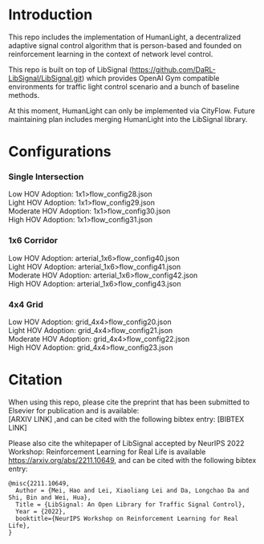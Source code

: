 # Introduction
This repo includes the implementation of HumanLight, a decentralized adaptive signal control algorithm that is person-based and founded on reinforcement learning in the context of network level control.

This repo is built on top of LibSignal (https://github.com/DaRL-LibSignal/LibSignal.git) which provides OpenAI Gym compatible environments for traffic light control scenario and a bunch of baseline methods.

At this moment, HumanLight can only be implemented via CityFlow. Future maintaining plan includes merging HumanLight into the LibSignal library.

# Configurations 
### Single Intersection <br />
Low HOV Adoption: 1x1>flow_config28.json  <br />
Light HOV Adoption: 1x1>flow_config29.json  <br />
Moderate HOV Adoption: 1x1>flow_config30.json <br />
High HOV Adoption: 1x1>flow_config31.json <br />

### 1x6 Corridor <br />
Low HOV Adoption: arterial_1x6>flow_config40.json <br />
Light HOV Adoption: arterial_1x6>flow_config41.json <br />
Moderate HOV Adoption: arterial_1x6>flow_config42.json <br />
High HOV Adoption: arterial_1x6>flow_config43.json <br />

### 4x4 Grid <br />
Low HOV Adoption: grid_4x4>flow_config20.json <br />
Light HOV Adoption: grid_4x4>flow_config21.json <br />
Moderate HOV Adoption: grid_4x4>flow_config22.json <br />
High HOV Adoption: grid_4x4>flow_config23.json <br />


# Citation
When using this repo, please cite the preprint that has been submitted to Elsevier for publication and is available:  <br />
[ARXIV LINK] ,and can be cited with the following bibtex entry:
[BIBTEX LINK]


Please also cite the whitepaper of LibSignal accepted by NeurIPS 2022 Workshop: Reinforcement Learning for Real Life is available https://arxiv.org/abs/2211.10649, and can be cited with the following bibtex entry:

```
@misc{2211.10649,
  Author = {Mei, Hao and Lei, Xiaoliang Lei and Da, Longchao Da and Shi, Bin and Wei, Hua},
  Title = {LibSignal: An Open Library for Traffic Signal Control},
  Year = {2022},
  booktitle={NeurIPS Workshop on Reinforcement Learning for Real Life},
}
```
